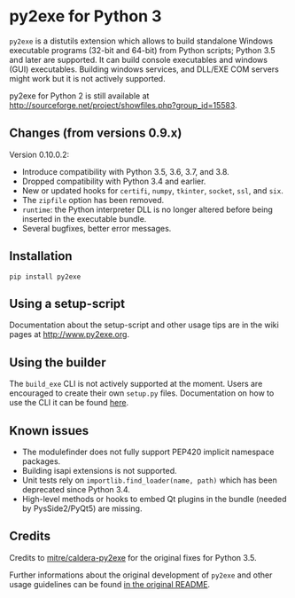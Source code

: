 py2exe for Python 3
===================

`py2exe` is a distutils extension which allows to build standalone
Windows executable programs (32-bit and 64-bit) from Python scripts;
Python 3.5 and later are supported. It can build console executables
and windows (GUI) executables. Building windows services, and DLL/EXE
COM servers might work but it is not actively supported.

py2exe for Python 2 is still available at
http://sourceforge.net/project/showfiles.php?group_id=15583.

Changes (from versions 0.9.x)
----------------------------

Version 0.10.0.2:
- Introduce compatibility with Python 3.5, 3.6, 3.7, and 3.8.
- Dropped compatibility with Python 3.4 and earlier.
- New or updated hooks for `certifi`, `numpy`, `tkinter`, `socket`, 
`ssl`, and `six`.
- The `zipfile` option has been removed.
- `runtime`: the Python interpreter DLL is no longer altered before 
being inserted in the executable bundle.
- Several bugfixes, better error messages.


Installation
------------

```pip install py2exe```


Using a setup-script
--------------------

Documentation about the setup-script and other usage tips are in the
wiki pages at http://www.py2exe.org.


Using the builder
-----------------

The `build_exe` CLI is not actively supported at the moment. Users are 
encouraged to create their own `setup.py` files. Documentation
on how to use the CLI it can be found [here](https://github.com/py2exe/py2exe/blob/master/README_ORIGINAL.rst).

Known issues
------------

- The modulefinder does not fully support PEP420 implicit namespace packages.
- Building isapi extensions is not supported.
- Unit tests rely on `importlib.find_loader(name, path)` which has been
deprecated since Python 3.4.
- High-level methods or hooks to embed Qt plugins in the bundle (needed by 
PysSide2/PyQt5) are missing.

Credits
--------

Credits to [mitre/caldera-py2exe](https://github.com/mitre/caldera-py2exe) 
for the  original fixes for Python 3.5.

Further informations about the original development of `py2exe` and other
usage guidelines can be found [in the original README](https://github.com/py2exe/py2exe/blob/master/README_ORIGINAL.rst).
